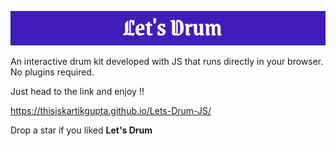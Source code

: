 ![](https://github.com/thisiskartikgupta/Lets-Drum-JS/blob/main/resource/md-title.png)

An interactive drum kit developed with JS that runs directly in your browser. No plugins required.

Just head to the link and enjoy !!

<a href="https://thisiskartikgupta.github.io/Lets-Drum-JS/"> https://thisiskartikgupta.github.io/Lets-Drum-JS/ </a>

Drop a star if you liked __Let's Drum__
